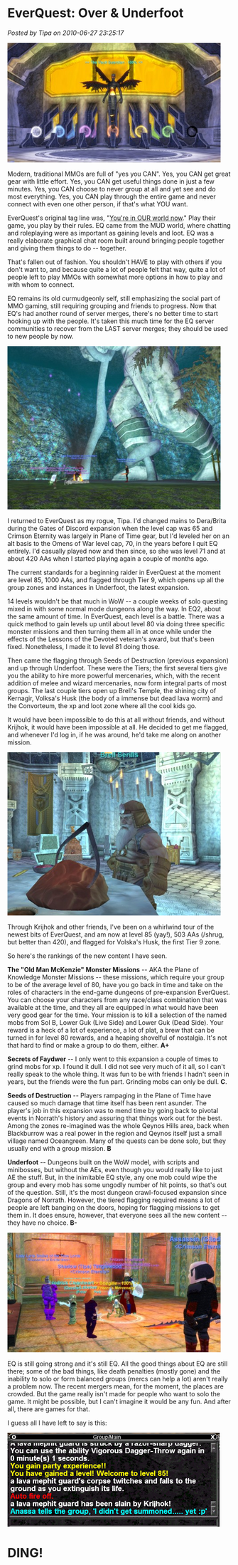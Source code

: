 # EverQuest: Over & Underfoot

*Posted by Tipa on 2010-06-27 23:25:17*

[![](../uploads/2010/06/eqgame-2010-06-26-20-28-38-891-480x269.jpg "The Vault Guardian")](../uploads/2010/06/eqgame-2010-06-26-20-28-38-891.jpg)

Modern, traditional MMOs are full of "yes you CAN". Yes, you CAN get great gear with little effort. Yes, you CAN get useful things done in just a few minutes. Yes, you CAN choose to never group at all and yet see and do most everything. Yes, you CAN play through the entire game and never connect with even one other person, if that's what YOU want.

EverQuest's original tag line was, "[You're in OUR world now](http://everything2.com/title/You%2527re+in+our+world+now)." Play their game, you play by their rules. EQ came from the MUD world, where chatting and roleplaying were as important as gaining levels and loot. EQ was a really elaborate graphical chat room built around bringing people together and giving them things to do -- together.

That's fallen out of fashion. You shouldn't HAVE to play with others if you don't want to, and because quite a lot of people felt that way, quite a lot of people left to play MMOs with somewhat more options in how to play and with whom to connect.

EQ remains its old curmudgeonly self, still emphasizing the social part of MMO gaming, still requiring grouping and friends to progress. Now that EQ's had another round of server merges, there's no better time to start hooking up with the people. It's taken this much time for the EQ server communities to recover from the LAST server merges; they should be used to new people by now.

[![](../uploads/2010/06/eqgame-2010-06-26-12-08-44-411-480x367.jpg "Fungus Grove")](../uploads/2010/06/eqgame-2010-06-26-12-08-44-411.jpg)

I returned to EverQuest as my rogue, Tipa. I'd changed mains to Dera/Brita during the Gates of Discord expansion when the level cap was 65 and Crimson Eternity was largely in Plane of Time gear, but I'd leveled her on an alt basis to the Omens of War level cap, 70, in the years before I quit EQ entirely. I'd casually played now and then since, so she was level 71 and at about 420 AAs when I started playing again a couple of months ago.

The current standards for a beginning raider in EverQuest at the moment are level 85, 1000 AAs, and flagged through Tier 9, which opens up all the group zones and instances in Underfoot, the latest expansion.

14 levels wouldn't be that much in WoW -- a couple weeks of solo questing mixed in with some normal mode dungeons along the way. In EQ2, about the same amount of time. In EverQuest, each level is a battle. There was a quick method to gain levels up until about level 80 via doing three specific monster missions and then turning them all in at once while under the effects of the Lessons of the Devoted veteran's award, but that's been fixed. Nonetheless, I made it to level 81 doing those.

Then came the flagging through Seeds of Destruction (previous expansion) and up through Underfoot. These were the Tiers; the first several tiers give you the ability to hire more powerful mercenaries, which, with the recent addition of melee and wizard mercenaries, now form integral parts of most groups. The last couple tiers open up Brell's Temple, the shining city of Kernagir, Volksa's Husk (the body of a immense but dead lava worm) and the Convorteum, the xp and loot zone where all the cool kids go.

It would have been impossible to do this at all without friends, and without Krijhok, it would have been impossible at all. He decided to get me flagged, and whenever I'd log in, if he was around, he'd take me along on another mission.

[![](../uploads/2010/06/eqgame-2010-06-26-13-57-42-84-480x367.jpg "Bress Serillis in Brell's Temple")](../uploads/2010/06/eqgame-2010-06-26-13-57-42-84.jpg)

Through Krijhok and other friends, I've been on a whirlwind tour of the newest bits of EverQuest, and am now at level 85 (yay!), 503 AAs (/shrug, but better than 420), and flagged for Volska's Husk, the first Tier 9 zone.

So here's the rankings of the new content I have seen.

**The "Old Man McKenzie" Monster Missions** -- AKA the Plane of Knowledge Monster Missions -- these missions, which require your group to be of the average level of 80, have you go back in time and take on the roles of characters in the end-game dungeons of pre-expansion EverQuest. You can choose your characters from any race/class combination that was available at the time, and they all are equipped in what would have been very good gear for the time. Your mission is to kill a selection of the named mobs from Sol B, Lower Guk (Live Side) and Lower Guk (Dead Side). Your reward is a heck of a lot of experience, a lot of plat, a brew that can be turned in for level 80 rewards, and a heaping shovelful of nostalgia. It's not that hard to find or make a group to do them, either. **A+**

**Secrets of Faydwer** -- I only went to this expansion a couple of times to grind mobs for xp. I found it dull. I did not see very much of it all, so I can't really speak to the whole thing. It was fun to be with friends I hadn't seen in years, but the friends were the fun part. Grinding mobs can only be dull. **C**.

**Seeds of Destruction** -- Players rampaging in the Plane of Time have caused so much damage that time itself has been rent asunder. The player's job in this expansion was to mend time by going back to pivotal events in Norrath's history and assuring that things work out for the best. Among the zones re-imagined was the whole Qeynos Hills area, back when Blackburrow was a real power in the region and Qeynos itself just a small village named Oceangreen. Many of the quests can be done solo, but they usually end with a group mission. **B**

**Underfoot** -- Dungeons built on the WoW model, with scripts and minibosses, but without the AEs, even though you would really like to just AE the stuff. But, in the inimitable EQ style, any one mob could wipe the group and every mob has some ungodly number of hit points, so that's out of the question. Still, it's the most dungeon crawl-focused expansion since Dragons of Norrath. However, the tiered flagging required means a lot of people are left banging on the doors, hoping for flagging missions to get them in. It does ensure, however, that everyone sees all the new content -- they have no choice. **B-**

[![](../uploads/2010/06/eqgame-2010-06-26-23-15-26-331-480x269.jpg "The Cooling Chambers")](../uploads/2010/06/eqgame-2010-06-26-23-15-26-331.jpg)

EQ is still going strong and it's still EQ. All the good things about EQ are still there; some of the bad things, like death penalties (mostly gone) and the inability to solo or form balanced groups (mercs can help a lot) aren't really a problem now. The recent mergers mean, for the moment, the places are crowded. But the game really isn't made for people who want to solo the game. It might be possible, but I can't imagine it would be any fun. And after all, there are games for that.

I guess all I have left to say is this:

[![](../uploads/2010/06/eqgame-2010-06-27-13-08-27-20.jpg "Ding!")](../uploads/2010/06/eqgame-2010-06-27-13-08-27-20.jpg)

DING!
=====



